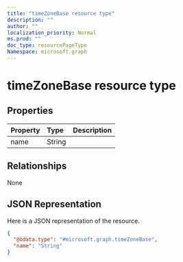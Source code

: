 ```yaml
---
title: "timeZoneBase resource type"
description: ""
author: ""
localization_priority: Normal
ms.prod: ""
doc_type: resourcePageType
Namespace: microsoft.graph
---
```



# timeZoneBase resource type



## Properties
|Property|Type|Description|
|:---|:---|:---|
|name|String||

## Relationships
None

## JSON Representation
Here is a JSON representation of the resource.
<!-- {
  "blockType": "resource",
  "@odata.type": "microsoft.graph.timeZoneBase"
}
-->
``` json
{
  "@odata.type": "#microsoft.graph.timeZoneBase",
  "name": "String"
}
```

